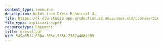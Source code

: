 ```yaml
---
content_type: resource
description: Notes from Dress Rehearsal 4.
file: https://ol-ocw-studio-app-production.s3.amazonaws.com/courses/21m-873-theater-arts-topics-suburbia-january-iap-2008/549a35f4636a006c53567387a4689309_dress4.pdf
file_type: application/pdf
resourcetype: Document
title: dress4.pdf
uid: 549a35f4-636a-006c-5356-7387a4689309
---
```

